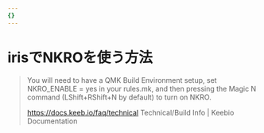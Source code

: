 ```yaml
---
{}
---
```

# irisでNKROを使う方法

> You will need to have a QMK Build Environment setup, set NKRO_ENABLE = yes in your rules.mk, and then pressing the Magic N command (LShift+RShift+N by default) to turn on NKRO.
> 
> https://docs.keeb.io/faq/technical Technical/Build Info | Keebio Documentation